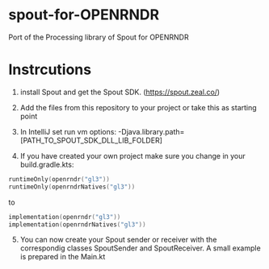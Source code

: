 # spout-for-OPENRNDR
Port of the Processing library of Spout for OPENRNDR


# Instrcutions
1) install Spout and get the Spout SDK. (https://spout.zeal.co/)
2) Add the files from this repository to your project or take this as starting point
3) In IntelliJ set run vm options:
-Djava.library.path=[PATH_TO_SPOUT_SDK_DLL_LIB_FOLDER]

4) If you have created your own project make sure you change in your build.gradle.kts:
```kotlin
runtimeOnly(openrndr("gl3"))
runtimeOnly(openrndrNatives("gl3"))
```
to
```kotlin
implementation(openrndr("gl3"))
implementation(openrndrNatives("gl3"))
```
5) You can now create your Spout sender or receiver with the correspondig classes SpoutSender and SpoutReceiver. A small example is prepared in the Main.kt
